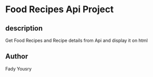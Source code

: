 # Food Recipes Api Project

## description
Get Food Recipes and Recipe details from Api and display it on html

## Author
Fady Yousry
